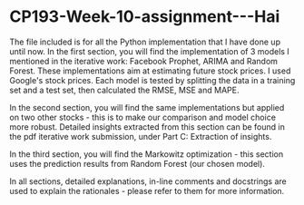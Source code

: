 # CP193-Week-10-assignment---Hai
The file included is for all the Python implementation that I have done up until now. In the first section, you will find the implementation of 3 models I mentioned in the iterative work: Facebook Prophet, ARIMA and Random Forest. These implementations aim at estimating future stock prices. I used Google's stock prices. Each model is tested by splitting the data in a training set and a test set, then calculated the RMSE, MSE and MAPE.


In the second section, you will find the same implementations but applied on two other stocks - this is to make our comparison and model choice more robust. Detailed insights extracted from this section can be found in the pdf iterative work submission, under Part C: Extraction of insights.


In the third section, you will find the Markowitz optimization - this section uses the prediction results from Random Forest (our chosen model).


In all sections, detailed explanations, in-line comments and docstrings are used to explain the rationales - please refer to them for more information.

